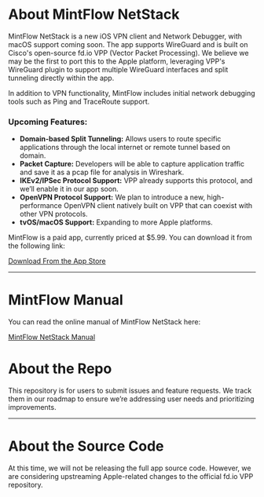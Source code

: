 # About MintFlow NetStack

MintFlow NetStack is a new iOS VPN client and Network Debugger, with macOS support coming soon. The app supports WireGuard and is built on Cisco's open-source fd.io VPP (Vector Packet Processing). We believe we may be the first to port this to the Apple platform, leveraging VPP's WireGuard plugin to support multiple WireGuard interfaces and split tunneling directly within the app.

In addition to VPN functionality, MintFlow includes initial network debugging tools such as Ping and TraceRoute support.

### Upcoming Features:
- **Domain-based Split Tunneling:** Allows users to route specific applications through the local internet or remote tunnel based on domain.
- **Packet Capture:** Developers will be able to capture application traffic and save it as a pcap file for analysis in Wireshark.
- **IKEv2/IPSec Protocol Support:** VPP already supports this protocol, and we’ll enable it in our app soon.
- **OpenVPN Protocol Support:** We plan to introduce a new, high-performance OpenVPN client natively built on VPP that can coexist with other VPN protocols.
- **tvOS/macOS Support:** Expanding to more Apple platforms.

MintFlow is a paid app, currently priced at $5.99. You can download it from the following link:

[Download From the App Store](https://apps.apple.com/app/6742394218)

---

# MintFlow Manual

You can read the online manual of MintFlow NetStack here:

[MintFlow NetStack Manual](https://mintflow.galaxnet.cc/manual)

# About the Repo

This repository is for users to submit issues and feature requests. We track them in our roadmap to ensure we’re addressing user needs and prioritizing improvements.

---

# About the Source Code

At this time, we will not be releasing the full app source code. However, we are considering upstreaming Apple-related changes to the official fd.io VPP repository.
